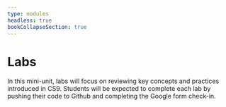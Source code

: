 ```yaml
---
type: modules
headless: true
bookCollapseSection: true
---
```


# Labs

In this mini-unit, labs will focus on reviewing key concepts and practices introduced in CS9. Students will be expected to complete each lab by pushing their code to Github and completing the Google form check-in. 

